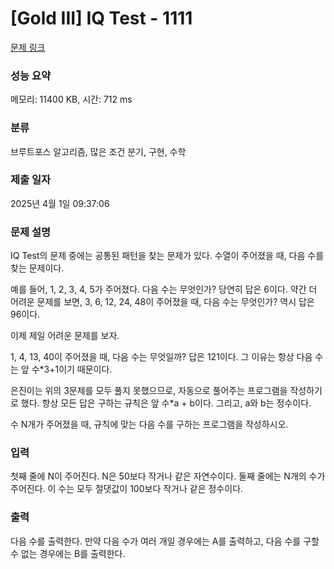 # [Gold III] IQ Test - 1111 

[문제 링크](https://www.acmicpc.net/problem/1111) 

### 성능 요약

메모리: 11400 KB, 시간: 712 ms

### 분류

브루트포스 알고리즘, 많은 조건 분기, 구현, 수학

### 제출 일자

2025년 4월 1일 09:37:06

### 문제 설명

<p>IQ Test의 문제 중에는 공통된 패턴을 찾는 문제가 있다. 수열이 주어졌을 때, 다음 수를 찾는 문제이다.</p>

<p>예를 들어, 1, 2, 3, 4, 5가 주어졌다. 다음 수는 무엇인가? 당연히 답은 6이다. 약간 더 어려운 문제를 보면, 3, 6, 12, 24, 48이 주어졌을 때, 다음 수는 무엇인가? 역시 답은 96이다.</p>

<p>이제 제일 어려운 문제를 보자.</p>

<p>1, 4, 13, 40이 주어졌을 때, 다음 수는 무엇일까? 답은 121이다. 그 이유는 항상 다음 수는 앞 수*3+1이기 때문이다.</p>

<p>은진이는 위의 3문제를 모두 풀지 못했으므로, 자동으로 풀어주는 프로그램을 작성하기로 했다. 항상 모든 답은 구하는 규칙은 앞 수*a + b이다. 그리고, a와 b는 정수이다.</p>

<p>수 N개가 주어졌을 때, 규칙에 맞는 다음 수를 구하는 프로그램을 작성하시오.</p>

### 입력 

 <p>첫째 줄에 N이 주어진다. N은 50보다 작거나 같은 자연수이다. 둘째 줄에는 N개의 수가 주어진다. 이 수는 모두 절댓값이 100보다 작거나 같은 정수이다.</p>

### 출력 

 <p>다음 수를 출력한다. 만약 다음 수가 여러 개일 경우에는 A를 출력하고, 다음 수를 구할 수 없는 경우에는 B를 출력한다.</p>

